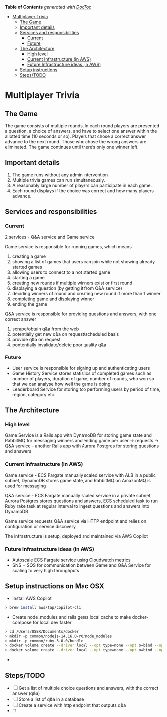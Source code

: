 <!-- START doctoc generated TOC please keep comment here to allow auto update -->
<!-- DON'T EDIT THIS SECTION, INSTEAD RE-RUN doctoc TO UPDATE -->
**Table of Contents**  *generated with [DocToc](https://github.com/thlorenz/doctoc)*

- [Multiplayer Trivia](#multiplayer-trivia)
  - [The Game](#the-game)
  - [Important details](#important-details)
  - [Services and responsibilities](#services-and-responsibilities)
    - [Current](#current)
    - [Future](#future)
  - [The Architecture](#the-architecture)
    - [High level](#high-level)
    - [Current Infrastructure (in AWS)](#current-infrastructure-in-aws)
    - [Future Infrastructure ideas (in AWS)](#future-infrastructure-ideas-in-aws)
  - [Setup instructions](#setup-instructions)
  - [Steps/TODO](#stepstodo)

<!-- END doctoc generated TOC please keep comment here to allow auto update -->

# Multiplayer Trivia

## The Game

The game consists of multiple rounds. In each round players are presented a question, a choice of answers, and have to select one answer within the allotted time (10 seconds or so). Players that chose a correct answer advance to the next round. Those who chose the wrong answers are eliminated. The game continues until there’s only one winner left.

## Important details

1. The game runs without any admin intervention
1. Multiple trivia games can run simultaneously.
1. A reasonably large number of players can participate in each game.
1. Each round displays if the choice was correct and how many players advance.

## Services and responsibilities

### Current
2 services - Q&A service and Game service

Game service is responsible for running games, which means
1. creating a game
1. showing a list of games that users can join while not showing already started games
1. allowing users to connect to a not started game
1. starting a game
1. creating new rounds if multiple winners exist or first round
1. displaying a question (by getting it from Q&A service)
1. deciding winners of round and creating new round if more than 1 winner
1. completing game and displaying winner
1. ending the game

Q&A service is responsible for providing questions and answers, with one correct answer
1. scrape/obtain q&a from the web
1. potentially get new q&a on request/scheduled basis
1. provide q&a on request
1. pontentially invalidate/delete poor quality q&a

### Future

- User service is responsible for signing up and authenticating users
- Game History Service stores statistics of completed games such as number of players, duration of game, number of rounds, who won so that we can analyse how well the game is doing
- Leaderboard Service for storing top performing users by period of time, region, category etc.

## The Architecture

### High level
Game Service is a Rails app with DynamoDB for storing game state and RabbitMQ for messaging winners and ending game per user -> requests -> Q&A service - another Rails app with Aurora Postgres for storing questions and answers

### Current Infrastructure (in AWS)

Game service - ECS Fargate manually scaled service with ALB in a public subnet, DynamoDB stores game state, and RabbitMQ on AmazonMQ is used for messaging

Q&A service - ECS Fargate manually scaled service in a private subnet, Aurora Postgres stores questions and answers, ECS scheduled task to run Ruby rake task at regular interval to ingest questions and answers into DynamoDB

Game service requests Q&A service via HTTP endpoint and relies on configuration or service discovery

The infrastructure is setup, deployed and maintained via AWS Copilot

### Future Infrastructure ideas (in AWS)

- Autoscale ECS Fargate service using Cloudwatch metrics
- SNS + SQS for communication between Game and Q&A Service for scaling to very high throughputs

## Setup instructions on Mac OSX
- Install AWS Copilot
```zsh
> brew install aws/tap/copilot-cli 
```
- Create node_modules and rails gems local cache to make docker-compose for local dev faster
```zsh
> cd /Users/USER/Documents/docker
> mkdir -p common/nodejs-14.16.0-r0/node_modules
> mkdir -p common/ruby-3.0.0/bundle
> docker volume create --driver local --opt type=none --opt o=bind --opt device=/Users/USER/Documents/docker/common/nodejs-14.16.0-r0/node_modules nodejs-14.16.0-r0-node_modules
> docker volume create --driver local --opt type=none --opt o=bind --opt device=/Users/USER/Documents/docker/common/ruby-3.0.0/bundle ruby-3.0.0-bundle
```

- 

## Steps/TODO

- [ ] Get a list of multiple choice questions and answers, with the correct answer (q&a)
- [ ] Store a list of q&a in a database
- [ ] Create a service with http endpoint that outputs q&a
- [ ] 